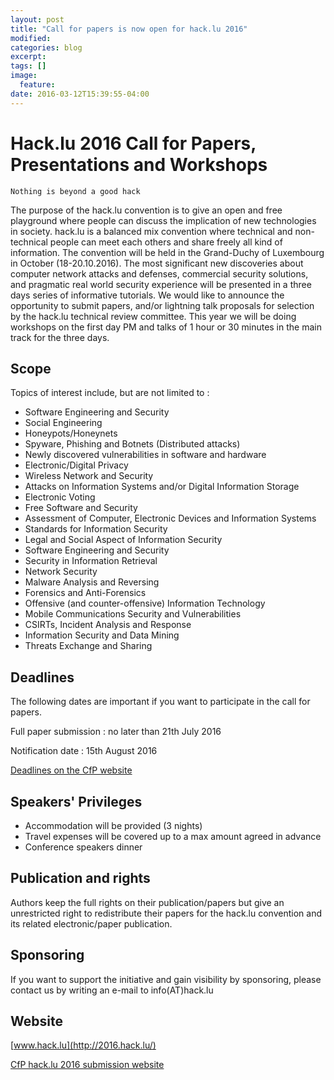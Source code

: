 ```yaml
---
layout: post
title: "Call for papers is now open for hack.lu 2016"
modified:
categories: blog
excerpt:
tags: []
image:
  feature:
date: 2016-03-12T15:39:55-04:00
---
```


# Hack.lu 2016 Call for Papers, Presentations and Workshops

`Nothing is beyond a good hack`

The purpose  of the  hack.lu convention  is to give  an open  and free
playground   where  people   can  discuss   the  implication   of  new
technologies in  society.  hack.lu is a balanced  mix convention where
technical  and non-technical  people can  meet each  others  and share
freely all  kind of information.  The  convention will be  held in the
Grand-Duchy of  Luxembourg in October (18-20.10.2016).  The most
significant  new  discoveries   about  computer  network  attacks  and
defenses,  commercial  security solutions,  and  pragmatic real  world
security  experience will  be  presented  in a  three  days series  of
informative tutorials.   We would like to announce  the opportunity to
submit papers,  and/or lightning talk  proposals for selection  by the
hack.lu  technical  review  committee.  This  year we  will  be  doing
workshops on the first day PM and talks of 1 hour  or  30 minutes  in
the main track for the three days.


## Scope

Topics of interest include, but are not limited to :

  * Software Engineering and Security
  * Social Engineering
  * Honeypots/Honeynets
  * Spyware, Phishing and Botnets (Distributed attacks)
  * Newly discovered vulnerabilities in software and hardware
  * Electronic/Digital Privacy
  * Wireless Network and Security
  * Attacks on Information Systems and/or Digital Information Storage
  * Electronic Voting
  * Free Software and Security
  * Assessment of Computer, Electronic Devices and Information Systems
  * Standards for Information Security
  * Legal and Social Aspect of Information Security
  * Software Engineering and Security
  * Security in Information Retrieval
  * Network Security
  * Malware Analysis and Reversing
  * Forensics and Anti-Forensics
  * Offensive (and counter-offensive) Information Technology
  * Mobile Communications Security and Vulnerabilities
  * CSIRTs, Incident Analysis and Response
  * Information Security and Data Mining
  * Threats Exchange and Sharing

## Deadlines

The following  dates are important if  you want to  participate in the
call for papers.

Full paper submission : no later than 21th July 2016

Notification date : 15th August 2016

[Deadlines on the CfP website](http://2016.hack.lu/cfp/deadlines)

## Speakers' Privileges

  * Accommodation will be provided (3 nights)
  * Travel expenses will be covered up to a max amount agreed in advance
  * Conference speakers dinner

## Publication and rights

Authors keep the  full rights on their publication/papers  but give an
unrestricted  right  to  redistribute  their papers  for  the  hack.lu
convention and its related electronic/paper publication.


## Sponsoring

If  you  want  to  support  the  initiative  and  gain  visibility  by
sponsoring, please contact us by writing an e-mail to info(AT)hack.lu

## Website

[www.hack.lu](http://2016.hack.lu/)

[CfP hack.lu 2016 submission website](http://2016.hack.lu/cfp/)

